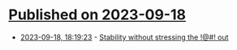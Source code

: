 # [Published on 2023-09-18](index.md)

* [2023-09-18, 18:19:23](https://lobste.rs/s/httypw/stability_without_stressing_out) - [Stability without stressing the !@#! out](https://smallcultfollowing.com/babysteps/blog/2023/09/18/stability-without-stressing-the-out/)
